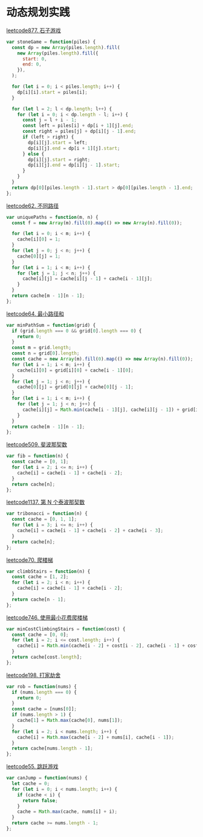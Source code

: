 # 动态规划实践

[leetcode877. 石子游戏](https://leetcode-cn.com/problems/stone-game/)

```js
var stoneGame = function(piles) {
  const dp = new Array(piles.length).fill(
    new Array(piles.length).fill({
      start: 0,
      end: 0,
    }),
  );

  for (let i = 0; i < piles.length; i++) {
    dp[i][i].start = piles[i];
  }

  for (let l = 2; l < dp.length; l++) {
    for (let i = 0; i < dp.length - l; i++) {
      const j = l + i - 1;
      const left = piles[i] + dp[i + 1][j].end;
      const right = piles[j] + dp[i][j - 1].end;
      if (left > right) {
        dp[i][j].start = left;
        dp[i][j].end = dp[i + 1][j].start;
      } else {
        dp[i][j].start = right;
        dp[i][j].end = dp[i][j - 1].start;
      }
    }
  }
  return dp[0][piles.length - 1].start > dp[0][piles.length - 1].end;
};
```

[leetcode62. 不同路径](https://leetcode-cn.com/problems/unique-paths/submissions/)

```js
var uniquePaths = function(m, n) {
  const f = new Array(m).fill(0).map(() => new Array(n).fill(0));

  for (let i = 0; i < m; i++) {
    cache[i][0] = 1;
  }
  for (let j = 0; j < n; j++) {
    cache[0][j] = 1;
  }
  for (let i = 1; i < m; i++) {
    for (let j = 1; j < n; j++) {
      cache[i][j] = cache[i][j - 1] + cache[i - 1][j];
    }
  }
  return cache[m - 1][n - 1];
};
```

[leetcode64. 最小路径和](https://leetcode-cn.com/problems/minimum-path-sum/submissions/)

```js
var minPathSum = function(grid) {
  if (grid.length === 0 && grid[0].length === 0) {
    return 0;
  }
  const m = grid.length;
  const n = grid[0].length;
  const cache = new Array(m).fill(0).map(() => new Array(n).fill(0));
  for (let i = 1; i < m; i++) {
    cache[i][0] = grid[i][0] + cache[i - 1][0];
  }
  for (let j = 1; j < n; j++) {
    cache[0][j] = grid[0][j] + cache[0][j - 1];
  }
  for (let i = 1; i < m; i++) {
    for (let j = 1; j < n; j++) {
      cache[i][j] = Math.min(cache[i - 1][j], cache[i][j - 1]) + grid[i][j];
    }
  }
  return cache[m - 1][n - 1];
};
```

[leetcode509. 斐波那契数](https://leetcode-cn.com/problems/fibonacci-number/submissions/)

```js
var fib = function(n) {
  const cache = [0, 1];
  for (let i = 2; i <= n; i++) {
    cache[i] = cache[i - 1] + cache[i - 2];
  }
  return cache[n];
};
```

[leetcode1137. 第 N 个泰波那契数](https://leetcode-cn.com/problems/n-th-tribonacci-number/)

```js
var tribonacci = function(n) {
  const cache = [0, 1, 1];
  for (let i = 3; i <= n; i++) {
    cache[i] = cache[i - 1] + cache[i - 2] + cache[i - 3];
  }
  return cache[n];
};
```

[leetcode70. 爬楼梯](https://leetcode-cn.com/problems/climbing-stairs/)

```js
var climbStairs = function(n) {
  const cache = [1, 2];
  for (let i = 2; i < n; i++) {
    cache[i] = cache[i - 1] + cache[i - 2];
  }
  return cache[n - 1];
};
```

[leetcode746. 使用最小花费爬楼梯](https://leetcode-cn.com/problems/min-cost-climbing-stairs/)

```js
var minCostClimbingStairs = function(cost) {
  const cache = [0, 0];
  for (let i = 2; i <= cost.length; i++) {
    cache[i] = Math.min(cache[i - 2] + cost[i - 2], cache[i - 1] + cost[i - 1]);
  }
  return cache[cost.length];
};
```

[leetcode198. 打家劫舍](https://leetcode-cn.com/problems/house-robber/)

```js
var rob = function(nums) {
  if (nums.length === 0) {
    return 0;
  }
  const cache = [nums[0]];
  if (nums.length > 1) {
    cache[1] = Math.max(cache[0], nums[1]);
  }
  for (let i = 2; i < nums.length; i++) {
    cache[i] = Math.max(cache[i - 2] + nums[i], cache[i - 1]);
  }
  return cache[nums.length - 1];
};
```

[leetcode55. 跳跃游戏](https://leetcode-cn.com/problems/jump-game/)

```js
var canJump = function(nums) {
  let cache = 0;
  for (let i = 0; i < nums.length; i++) {
    if (cache < i) {
      return false;
    }
    cache = Math.max(cache, nums[i] + i);
  }
  return cache >= nums.length - 1;
};
```

